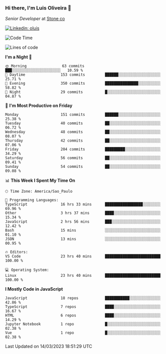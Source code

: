 ### Hi there, I'm Luis Oliveira 👋
*Senior Developer* at [Stone co](https://www.stone.com.br)  

[![Linkedin: oluis](https://img.shields.io/badge/-ooluis-blue?style=flat-square&logo=Linkedin&logoColor=white&link=https://www.linkedin.com/in/ooluis)](https://www.linkedin.com/in/ooluis/)

<!--START_SECTION:waka-->
![Code Time](http://img.shields.io/badge/Code%20Time-2%2C904%20hrs%201%20min-blue)

![Lines of code](https://img.shields.io/badge/From%20Hello%20World%20I%27ve%20Written-341.2%20thousand%20lines%20of%20code-blue)

**I'm a Night 🦉** 

```text
🌞 Morning                63 commits          ███░░░░░░░░░░░░░░░░░░░░░░   10.59 % 
🌆 Daytime                153 commits         ██████░░░░░░░░░░░░░░░░░░░   25.71 % 
🌃 Evening                350 commits         ███████████████░░░░░░░░░░   58.82 % 
🌙 Night                  29 commits          █░░░░░░░░░░░░░░░░░░░░░░░░   04.87 % 
```
📅 **I'm Most Productive on Friday** 

```text
Monday                   151 commits         ██████░░░░░░░░░░░░░░░░░░░   25.38 % 
Tuesday                  40 commits          ██░░░░░░░░░░░░░░░░░░░░░░░   06.72 % 
Wednesday                48 commits          ██░░░░░░░░░░░░░░░░░░░░░░░   08.07 % 
Thursday                 42 commits          ██░░░░░░░░░░░░░░░░░░░░░░░   07.06 % 
Friday                   204 commits         █████████░░░░░░░░░░░░░░░░   34.29 % 
Saturday                 56 commits          ██░░░░░░░░░░░░░░░░░░░░░░░   09.41 % 
Sunday                   54 commits          ██░░░░░░░░░░░░░░░░░░░░░░░   09.08 % 
```


📊 **This Week I Spent My Time On** 

```text
🕑︎ Time Zone: America/Sao_Paulo

💬 Programming Languages: 
TypeScript               16 hrs 33 mins      █████████████████░░░░░░░░   69.96 % 
Other                    3 hrs 37 mins       ████░░░░░░░░░░░░░░░░░░░░░   15.34 % 
JavaScript               2 hrs 56 mins       ███░░░░░░░░░░░░░░░░░░░░░░   12.42 % 
Bash                     15 mins             ░░░░░░░░░░░░░░░░░░░░░░░░░   01.10 % 
JSON                     13 mins             ░░░░░░░░░░░░░░░░░░░░░░░░░   00.95 % 

🔥 Editors: 
VS Code                  23 hrs 40 mins      █████████████████████████   100.00 % 

💻 Operating System: 
Linux                    23 hrs 40 mins      █████████████████████████   100.00 % 
```

**I Mostly Code in JavaScript** 

```text
JavaScript               18 repos            ███████████░░░░░░░░░░░░░░   42.86 % 
TypeScript               7 repos             ████░░░░░░░░░░░░░░░░░░░░░   16.67 % 
HTML                     6 repos             ████░░░░░░░░░░░░░░░░░░░░░   14.29 % 
Jupyter Notebook         1 repo              █░░░░░░░░░░░░░░░░░░░░░░░░   02.38 % 
Vue                      1 repo              █░░░░░░░░░░░░░░░░░░░░░░░░   02.38 % 
```




 Last Updated on 14/03/2023 18:51:29 UTC
<!--END_SECTION:waka-->
